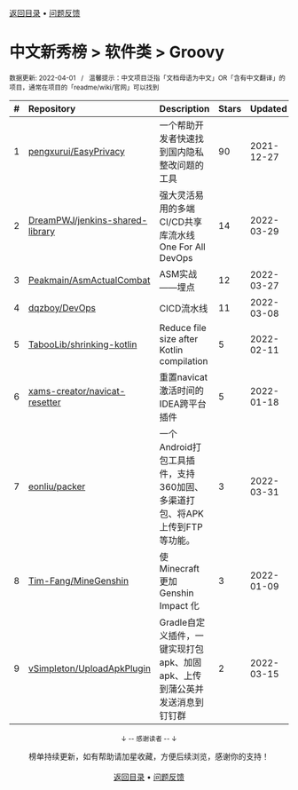 <a href="https://github.com/GrowingGit/GitHub-Chinese-Top-Charts#github中文排行榜">返回目录</a> • <a href="/content/docs/feedback.md">问题反馈</a>

# 中文新秀榜 > 软件类 > Groovy
<sub>数据更新: 2022-04-01&nbsp;&nbsp;&nbsp;/&nbsp;&nbsp;&nbsp;温馨提示：中文项目泛指「文档母语为中文」OR「含有中文翻译」的项目，通常在项目的「readme/wiki/官网」可以找到</sub>

|#|Repository|Description|Stars|Updated|Created|
|:-|:-|:-|:-|:-|:-|
|1|[pengxurui/EasyPrivacy](https://github.com/pengxurui/EasyPrivacy)|一个帮助开发者快速找到国内隐私整改问题的工具|90|2021-12-27|2021-10-25|
|2|[DreamPWJ/jenkins-shared-library](https://github.com/DreamPWJ/jenkins-shared-library)|强大灵活易用的多端CI/CD共享库流水线 One For All DevOps |14|2022-03-29|2022-02-14|
|3|[Peakmain/AsmActualCombat](https://github.com/Peakmain/AsmActualCombat)|ASM实战——埋点|12|2022-03-27|2021-06-15|
|4|[dqzboy/DevOps](https://github.com/dqzboy/DevOps)|CICD流水线|11|2022-03-08|2021-12-02|
|5|[TabooLib/shrinking-kotlin](https://github.com/TabooLib/shrinking-kotlin)|Reduce file size after Kotlin compilation|5|2022-02-11|2022-01-27|
|6|[xams-creator/navicat-resetter](https://github.com/xams-creator/navicat-resetter)|重置navicat激活时间的IDEA跨平台插件 |5|2022-01-18|2021-12-23|
|7|[eonliu/packer](https://github.com/eonliu/packer)|一个Android打包工具插件，支持360加固、多渠道打包、将APK上传到FTP等功能。|3|2022-03-31|2022-01-24|
|8|[Tim-Fang/MineGenshin](https://github.com/Tim-Fang/MineGenshin)|使 Minecraft 更加 Genshin Impact 化|3|2022-01-09|2022-01-07|
|9|[vSimpleton/UploadApkPlugin](https://github.com/vSimpleton/UploadApkPlugin)|Gradle自定义插件，一键实现打包apk、加固apk、上传到蒲公英并发送消息到钉钉群|2|2022-03-15|2022-02-25|

<div align="center">
    <p><sub>↓ -- 感谢读者 -- ↓</sub></p>
    榜单持续更新，如有帮助请加星收藏，方便后续浏览，感谢你的支持！
</div>

<br/>

<div align="center"><a href="https://github.com/GrowingGit/GitHub-Chinese-Top-Charts#github中文排行榜">返回目录</a> • <a href="/content/docs/feedback.md">问题反馈</a></div>

